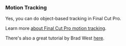 ### Motion Tracking

Yes, you can do object-based tracking in Final Cut Pro.

Learn more [about Final Cut Pro motion tracking](https://support.apple.com/en-au/guide/final-cut-pro/vere9b794f29/mac).

There's also a great tutorial by Brad West [here](https://youtu.be/OBANKbLvKjs).